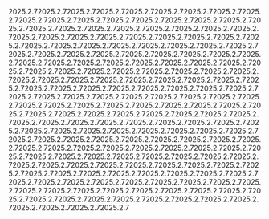 2025.2.72025.2.72025.2.72025.2.72025.2.72025.2.72025.2.72025.2.72025.2.72025.2.72025.2.72025.2.72025.2.72025.2.72025.2.72025.2.72025.2.72025.2.72025.2.72025.2.72025.2.72025.2.72025.2.72025.2.72025.2.72025.2.72025.2.72025.2.72025.2.72025.2.72025.2.72025.2.72025.2.72025.2.72025.2.72025.2.72025.2.72025.2.72025.2.72025.2.72025.2.72025.2.72025.2.72025.2.72025.2.72025.2.72025.2.72025.2.72025.2.72025.2.72025.2.72025.2.72025.2.72025.2.72025.2.72025.2.72025.2.72025.2.72025.2.72025.2.72025.2.72025.2.72025.2.72025.2.72025.2.72025.2.72025.2.72025.2.72025.2.72025.2.72025.2.72025.2.72025.2.72025.2.72025.2.72025.2.72025.2.72025.2.72025.2.72025.2.72025.2.72025.2.72025.2.72025.2.72025.2.72025.2.72025.2.72025.2.72025.2.72025.2.72025.2.72025.2.72025.2.72025.2.72025.2.72025.2.72025.2.72025.2.72025.2.72025.2.72025.2.72025.2.72025.2.72025.2.72025.2.72025.2.72025.2.72025.2.72025.2.72025.2.72025.2.72025.2.72025.2.72025.2.72025.2.72025.2.72025.2.72025.2.72025.2.72025.2.72025.2.72025.2.72025.2.72025.2.72025.2.72025.2.72025.2.72025.2.72025.2.72025.2.72025.2.72025.2.72025.2.72025.2.72025.2.72025.2.72025.2.72025.2.72025.2.72025.2.72025.2.72025.2.72025.2.72025.2.72025.2.72025.2.72025.2.72025.2.72025.2.72025.2.72025.2.72025.2.72025.2.72025.2.72025.2.72025.2.72025.2.72025.2.72025.2.72025.2.72025.2.72025.2.72025.2.72025.2.72025.2.72025.2.72025.2.72025.2.72025.2.72025.2.72025.2.72025.2.72025.2.72025.2.72025.2.72025.2.72025.2.72025.2.72025.2.72025.2.72025.2.72025.2.72025.2.72025.2.72025.2.72025.2.72025.2.72025.2.72025.2.72025.2.72025.2.72025.2.72025.2.72025.2.72025.2.72025.2.72025.2.72025.2.72025.2.72025.2.72025.2.72025.2.7
